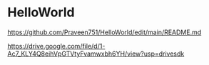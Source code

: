 # HelloWorld
https://github.com/Praveen751/HelloWorld/edit/main/README.md

https://drive.google.com/file/d/1-Ac7_KLY4Q8eihVpGTVtyFvamwxbh6YH/view?usp=drivesdk
